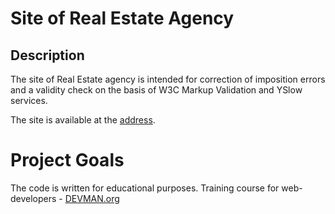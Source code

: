 # Site of Real Estate Agency

## Description

The site of Real Estate agency is intended for correction of imposition errors and a validity check
on the basis of W3C Markup Validation and YSlow services.

The site is available at the [address](https://Ilya14.github.io/21_valid_markup/).

# Project Goals

The code is written for educational purposes. Training course for web-developers - [DEVMAN.org](https://devman.org)
